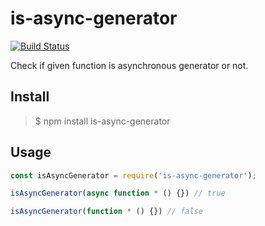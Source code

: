 # is-async-generator

[![Build Status](https://travis-ci.com/neosiae/is-async-generator.svg?branch=master)](https://travis-ci.com/neosiae/is-async-generator)

Check if given function is asynchronous generator or not.

## Install

> $ npm install is-async-generator

## Usage

```javascript
const isAsyncGenerator = require('is-async-generator');

isAsyncGenerator(async function * () {}) // true

isAsyncGenerator(function * () {}) // false
```